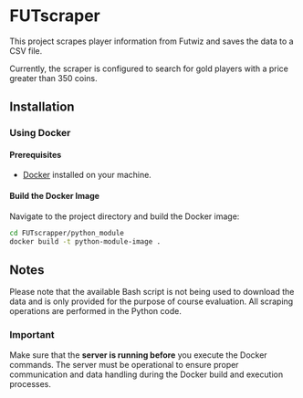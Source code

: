 # FUTscraper

This project scrapes player information from Futwiz and saves the data to a CSV file.

Currently, the scraper is configured to search for gold players with a price greater than 350 coins.

## Installation

### Using Docker

#### Prerequisites

- [Docker](https://www.docker.com/get-started) installed on your machine.

#### Build the Docker Image

Navigate to the project directory and build the Docker image:

```bash
cd FUTscrapper/python_module
docker build -t python-module-image .
```

## Notes

Please note that the available Bash script is not being used to download the data and is only provided for the purpose of course evaluation. All scraping operations are performed in the Python code.

### Important

Make sure that the **server is running before** you execute the Docker commands. The server must be operational to ensure proper communication and data handling during the Docker build and execution processes.

